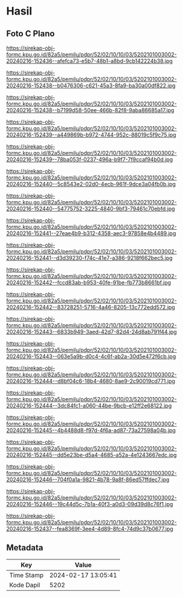 # Hasil

## Foto C Plano

https://sirekap-obj-formc.kpu.go.id/82a5/pemilu/pdpr/52/02/10/10/03/5202101003002-20240216-152436--afefca73-e5b7-48b1-a8bd-9cb142224b38.jpg

https://sirekap-obj-formc.kpu.go.id/82a5/pemilu/pdpr/52/02/10/10/03/5202101003002-20240216-152438--b0476306-c621-45a3-8fa9-ba30a00df822.jpg

https://sirekap-obj-formc.kpu.go.id/82a5/pemilu/pdpr/52/02/10/10/03/5202101003002-20240216-152438--b7199d58-50ee-466b-82f8-9aba86685a17.jpg

https://sirekap-obj-formc.kpu.go.id/82a5/pemilu/pdpr/52/02/10/10/03/5202101003002-20240216-152439--a449869b-b972-4744-952c-88019c5f9c75.jpg

https://sirekap-obj-formc.kpu.go.id/82a5/pemilu/pdpr/52/02/10/10/03/5202101003002-20240216-152439--78ba053f-0237-496a-b9f7-7f9ccaf94b0d.jpg

https://sirekap-obj-formc.kpu.go.id/82a5/pemilu/pdpr/52/02/10/10/03/5202101003002-20240216-152440--5c8543e2-02d0-4ecb-961f-9dce3a04fb0b.jpg

https://sirekap-obj-formc.kpu.go.id/82a5/pemilu/pdpr/52/02/10/10/03/5202101003002-20240216-152440--54775752-3225-4840-9bf3-79461c70ebfd.jpg

https://sirekap-obj-formc.kpu.go.id/82a5/pemilu/pdpr/52/02/10/10/03/5202101003002-20240216-152441--27eae4b9-b312-4358-aec3-97858e4b4489.jpg

https://sirekap-obj-formc.kpu.go.id/82a5/pemilu/pdpr/52/02/10/10/03/5202101003002-20240216-152441--d3d39230-f74c-41e7-a386-9218f662bec5.jpg

https://sirekap-obj-formc.kpu.go.id/82a5/pemilu/pdpr/52/02/10/10/03/5202101003002-20240216-152442--fccd83ab-b953-40fe-91be-fb773b8661bf.jpg

https://sirekap-obj-formc.kpu.go.id/82a5/pemilu/pdpr/52/02/10/10/03/5202101003002-20240216-152442--83728251-5716-4a46-8205-13c772edd572.jpg

https://sirekap-obj-formc.kpu.go.id/82a5/pemilu/pdpr/52/02/10/10/03/5202101003002-20240216-152443--6833b949-3aed-42d7-82d4-24d8ab791f44.jpg

https://sirekap-obj-formc.kpu.go.id/82a5/pemilu/pdpr/52/02/10/10/03/5202101003002-20240216-152443--063e5a9b-d0c4-4c6f-ab2a-30d5e472f6cb.jpg

https://sirekap-obj-formc.kpu.go.id/82a5/pemilu/pdpr/52/02/10/10/03/5202101003002-20240216-152444--d8bf04c6-18b4-4680-8ae9-2c90019cd771.jpg

https://sirekap-obj-formc.kpu.go.id/82a5/pemilu/pdpr/52/02/10/10/03/5202101003002-20240216-152444--3dc84fc1-a060-44be-9bcb-e12ff2e68122.jpg

https://sirekap-obj-formc.kpu.go.id/82a5/pemilu/pdpr/52/02/10/10/03/5202101003002-20240216-152445--4b4488d8-f97d-4f6a-ad87-73a27598a04b.jpg

https://sirekap-obj-formc.kpu.go.id/82a5/pemilu/pdpr/52/02/10/10/03/5202101003002-20240216-152445--dd5e23be-d5a4-4685-a52a-4e1243667edc.jpg

https://sirekap-obj-formc.kpu.go.id/82a5/pemilu/pdpr/52/02/10/10/03/5202101003002-20240216-152446--704f0a1a-9821-4b78-9a8f-86ed57ffdec7.jpg

https://sirekap-obj-formc.kpu.go.id/82a5/pemilu/pdpr/52/02/10/10/03/5202101003002-20240216-152446--19c44d5c-7b1a-40f3-a0d3-09d39d8c76f1.jpg

https://sirekap-obj-formc.kpu.go.id/82a5/pemilu/pdpr/52/02/10/10/03/5202101003002-20240216-152437--fea8369f-3ee4-4d89-8fc4-74d9c37b0677.jpg


## Metadata

| Key        | Value               |
| ---------- | ------------------- |
| Time Stamp | 2024-02-17 13:05:41 |
| Kode Dapil | 5202                |



